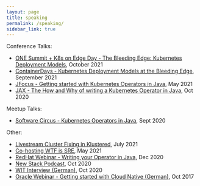 ```yaml
---
layout: page
title: speaking
permalink: /speaking/
sidebar_link: true
---
```


Conference Talks:
* [ONE Summit + K8s on Edge Day - The Bleeding Edge: Kubernetes Deployment Models](https://onesummit2021.sched.com/event/lStY/the-bleeding-edge-kubernetes-deployment-models-charlotte-mach-container-solutions?iframe=no), October 2021
* [ContainerDays - Kubernetes Deployment Models at the Bleeding Edge](https://www.containerdays.io/agenda/conferenceday1/#kubernetes-depl), September 2021
* [JFocus - Getting started with Kubernetes Operators in Java](https://www.youtube.com/watch?v=1kePLR2abno), May 2021
* [JAX - The How and Why of writing a Kubernetes Operator in Java](https://jaxlondon.com/cloud-kubernetes-serverless/the-how-and-why-of-writing-a-kubernetes-operator-in-java/), Oct 2020 

Meetup Talks:
* [Software Circus - Kubernetes Operators in Java](https://www.youtube.com/watch?v=VOZ_ukwx_2s), Sept 2020

Other:
* [Livestream Cluster Fixing in Klustered](https://www.youtube.com/watch?v=ozbE25Y_rcM), July 2021
* [Co-hosting WTF is SRE](https://www.youtube.com/watch?v=raHsjzbFe_s&list=PLTXrNQgC6vMQCYthuRU5G-AMFqEwtDrud), May 2021
* [RedHat Webinar - Writing your Operator in Java](https://events.redhat.com/profile/form/index.cfm?PKformID=0x2910810001), Dec 2020
* [New Stack Podcast](https://thenewstack.io/next-generation-cloud-computing-does-not-involve-putting-a-server-in-a-container/), Oct 2020
* [WIT Interview (German)](https://entwickler.de/online/karriere/women-in-tech-mach-579946901.html), Oct 2020
* [Oracle Webinar - Getting started with Cloud Native (German)](https://www.brighttalk.com/webcast/16067/289263), Oct 2017

